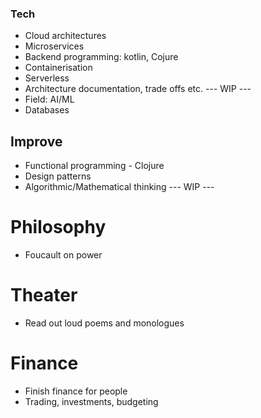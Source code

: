 

### Tech
* Cloud architectures
* Microservices
* Backend programming: kotlin, Cojure
* Containerisation
* Serverless
* Architecture documentation, trade offs etc. --- WIP ---
* Field: AI/ML
* Databases

## Improve
* Functional programming - Clojure
* Design patterns
* Algorithmic/Mathematical thinking --- WIP ---


# Philosophy
* Foucault on power

# Theater
* Read out loud poems and monologues

# Finance
* Finish finance for people
* Trading, investments, budgeting